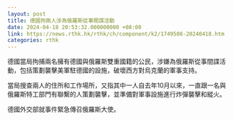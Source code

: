 ```yaml
---
layout: post
title: 德國拘兩人涉為俄羅斯從事間諜活動
date: 2024-04-18 20:53:32.000000000 +08:00
link: https://news.rthk.hk/rthk/ch/component/k2/1749508-20240418.htm
categories: rthk
---
```


德國當局拘捕兩名擁有德國與俄羅斯雙重國籍的公民，涉嫌為俄羅斯從事間諜活動，包括策劃襲擊美軍駐德國的設施，破壞西方對烏克蘭的軍事支持。

當局搜查兩人的住所和工作場所，又指其中一人自去年10月以來，一直跟一名與俄羅斯特工部門有聯繫的人策劃襲擊，並準備對軍事設施進行炸彈襲擊和縱火。

德國外交部就事件緊急傳召俄羅斯大使。
